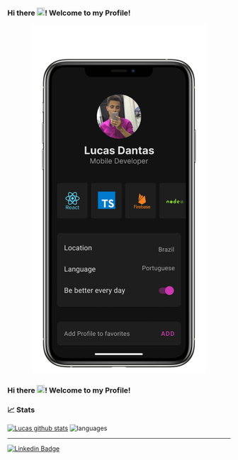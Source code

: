 ### Hi there <img src="https://raw.githubusercontent.com/iampavangandhi/iampavangandhi/master/gifs/Hi.gif" width="18" height="18" />! Welcome to my Profile!

<p align="center">
    <img src="https://github.com/LucasDants/LucasDants/blob/main/profile_mobile.png" alt="html" />
</p>

### Hi there <img src="https://raw.githubusercontent.com/iampavangandhi/iampavangandhi/master/gifs/Hi.gif" width="18" height="18" />! Welcome to my Profile!

### 📈 Stats 
 
[![Lucas github stats](https://github-readme-stats.vercel.app/api?username=LucasDants&theme=cobalt&show_icons=true)](https://github.com/gb8may/github-readme-stats)
![languages](https://github-readme-stats.vercel.app/api/top-langs/?username=LucasDants&hide=scss&layout=compact&theme=cobalt&title_color=2ED3EA)

<hr>

[![Linkedin Badge](https://img.shields.io/badge/-Linkedin-blue?style=flat-square&logo=Linkedin&logoColor=white&link=https://www.linkedin.com/in/luksdantas/)](https://www.linkedin.com/in/lucasdants/)
